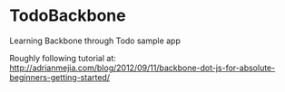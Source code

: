 # TodoBackbone

Learning Backbone through Todo sample app

Roughly following tutorial at: http://adrianmejia.com/blog/2012/09/11/backbone-dot-js-for-absolute-beginners-getting-started/

